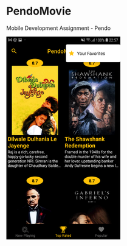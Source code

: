 # PendoMovie
Mobile Development Assignment - Pendo

<img src= "images/click%20on%20favorites.jpg" width=300 wide =300>

